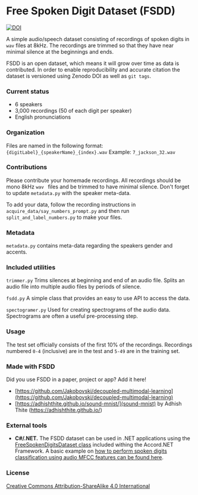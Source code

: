 # Free Spoken Digit Dataset (FSDD)
[![DOI](https://zenodo.org/badge/61622039.svg)](https://zenodo.org/badge/latestdoi/61622039)

A simple audio/speech dataset consisting of recordings of spoken digits in `wav` files at 8kHz. The recordings are trimmed so that they have near minimal silence at the beginnings and ends.

FSDD is an open dataset, which means it will grow over time as data is contributed.  In order to enable reproducibility and accurate citation the dataset is versioned using Zenodo DOI as well as `git tags`.

### Current status
- 6 speakers
- 3,000 recordings (50 of each digit per speaker)
- English pronunciations

### Organization
Files are named in the following format:
`{digitLabel}_{speakerName}_{index}.wav`
Example: `7_jackson_32.wav`

### Contributions
Please contribute your homemade recordings. All recordings should be mono 8kHz `wav ` files and be trimmed to have minimal silence. Don't forget to update `metadata.py` with the speaker meta-data.

To add your data, follow the recording instructions in `acquire_data/say_numbers_prompt.py`
and then run `split_and_label_numbers.py` to make your files.

### Metadata
`metadata.py` contains meta-data regarding the speakers gender and accents.

### Included utilities
`trimmer.py`
Trims silences at beginning and end of an audio file. Splits an audio file into multiple audio files by periods of silence.

`fsdd.py`
A simple class that provides an easy to use API to access the data.

`spectogramer.py`
Used for creating spectrograms of the audio data. Spectrograms are often a useful pre-processing step.

### Usage
The test set officially consists of the first 10% of the recordings. Recordings numbered `0-4` (inclusive) are in the test and `5-49` are in the training set.

### Made with FSDD
Did you use FSDD in a paper, project or app? Add it here!
* [https://github.com/Jakobovski/decoupled-multimodal-learning](https://github.com/Jakobovski/decoupled-multimodal-learning)
* [https://adhishthite.github.io/sound-mnist/](sound-mnist) by Adhish Thite (https://adhishthite.github.io/)

### External tools
- **C#/.NET.** The FSDD dataset can be used in .NET applications using the [FreeSpokenDigitsDataset class](http://accord-framework.net/docs/html/T_Accord_DataSets_FreeSpokenDigitsDataset.htm) included withing the Accord.NET Framework. A basic example on [how to perform spoken digits classification using audio MFCC features can be found here](http://accord-framework.net/docs/html/T_Accord_Audition_BagOfAudioWords.htm).

### License
[Creative Commons Attribution-ShareAlike 4.0 International](https://creativecommons.org/licenses/by-sa/4.0/)
